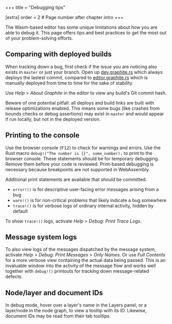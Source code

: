 +++
title = "Debugging tips"

[extra]
order = 2 # Page number after chapter intro
+++

The Wasm-based editor has some unique limitations about how you are able to debug it. This page offers tips and best practices to get the most out of your problem-solving efforts.

## Comparing with deployed builds

When tracking down a bug, first check if the issue you are noticing also exists in `master` or just your branch. Open up [dev.graphite.rs](https://dev.graphite.rs) which always deploys the lastest commit, compared to [editor.graphite.rs](https://editor.graphite.rs) which is manually deployed from time to time for the sake of stability.

Use *Help* > *About Graphite* in the editor to view any build's Git commit hash.

Beware of one potential pitfall: all deploys and build links are built with release optimizations enabled. This means some bugs (like crashes from bounds checks or debug assertions) may exist in `master` and would appear if run locally, but not in the deployed version.

## Printing to the console

Use the browser console (<kbd>F12</kbd>) to check for warnings and errors. Use the Rust macro `debug!("The number is {}", some_number);` to print to the browser console. These statements should be for temporary debugging. Remove them before your code is reviewed. Print-based debugging is necessary because breakpoints are not supported in WebAssembly.

Additional print statements are available that *should* be committed.

- `error!()` is for descriptive user-facing error messages arising from a bug
- `warn!()` is for non-critical problems that likely indicate a bug somewhere
- `trace!()` is for verbose logs of ordinary internal activity, hidden by default

To show `trace!()` logs, activate *Help* > *Debug: Print Trace Logs*.

## Message system logs

To also view logs of the messages dispatched by the message system, activate *Help* > *Debug: Print Messages* > *Only Names*. Or use *Full Contents* for a more verbose view containing the actual data being passed. This is an invaluable window into the activity of the message flow and works well together with `debug!()` printouts for tracking down message-related defects.

## Node/layer and document IDs

In debug mode, hover over a layer's name in the Layers panel, or a layer/node in the node graph, to view a tooltip with its ID. Likewise, document IDs may be read from their tab tooltips.
